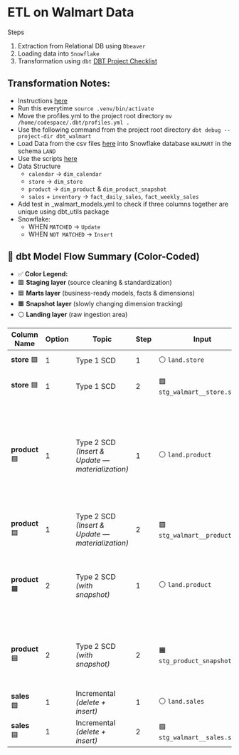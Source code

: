 # ETL on Walmart Data
Steps
1. Extraction from Relational DB using `Dbeaver`
1. Loading data into `Snowflake`
1. Transformation using `dbt` [DBT Project Checklist](./dbt_walmart/README.md)

## Transformation Notes:
* Instructions [here](./instructions.ipynb)
* Run this everytime `source .venv/bin/activate`
* Move the profiles.yml to the project root directory `mv /home/codespace/.dbt/profiles.yml .`
* Use the following command from the project root directory `dbt debug --project-dir dbt_walmart`
* Load Data from the csv files [here](https://s3.amazonaws.com/weclouddata/data/data/walmart%20raw%20data.zip) into Snowflake database `WALMART` in the schema `LAND`
* Use the scripts [here](./scripts/loading_and_eda.sql)
* Data Structure
    * `calendar` -> `dim_calendar`
    * `store`    -> `dim_store`
    * `product`  -> `dim_product` & `dim_product_snapshot`
    * `sales` + `inventory` -> `fact_daily_sales`, `fact_weekly_sales`
* Add test in _walmart_models.yml to check if three columns together are unique using dbt_utils package 
* Snowflake:
    * WHEN `MATCHED` -> `Update`
    * WHEN `NOT MATCHED` -> `Insert`

## 🧩 dbt Model Flow Summary (Color-Coded)

* ✅ **Color Legend:**
* 🟩 **Staging layer** (source cleaning & standardization)
* 🟦 **Marts layer** (business-ready models, facts & dimensions)
* 🟧 **Snapshot layer** (slowly changing dimension tracking)
* ⚪ **Landing layer** (raw ingestion area)



| **Column Name** | **Option**| **Topic**                                        | **Step** | **Input**                     | **Folder**                  | **Model**                  | **Transformation**                                                                          | **Schema**             | **Notes**                                                                                                                                                                      |
| --------------- | ----------| ------------------------------------------------ | -------- | ----------------------------- | --------------------------- | -------------------------- | ------------------------------------------------------------------------------------------- | ---------------------- | ------------------------------------------------------------------------------------------------------------------------------------------------------------------------------ |
| **store** 🟩    | 1         | Type 1 SCD                                       | 1        | ⚪ `land.store`               | 🟩 `models/staging/walmart` | `stg_walmart__store.sql`   | —                                                                                           | `land` *(View)*        | —                                                                                                                                                                              |
| **store** 🟦    | 1         | Type 1 SCD                                       | 2        | 🟩 `stg_walmart__store.sql`   | 🟦 `models/mart`            | `dim_store.sql`            | `materialized='incremental'`, `strategy='merge'`, `unique_key` = primary key                | `enterprise` *(Table)* | —                                                                                                                                                                              |
| **product** 🟩  | 1         | Type 2 SCD *(Insert & Update — materialization)* | 1        | ⚪ `land.product`             | 🟩 `models/staging/walmart` | `stg_walmart__product.sql` | `materialized='incremental'`, `strategy='merge'`, `unique_key` = all columns + `start_date` | `land` *(Table)*       | Incremental models can only be **tables**. Matches on all columns and appends changes while keeping old records. Remove `unique` test on `prod_key` since we maintain history. |
| **product** 🟦  | 1         | Type 2 SCD *(Insert & Update — materialization)* | 2        | 🟩 `stg_walmart__product.sql` | 🟦 `models/mart`            | `dim_product.sql`          | Uses `lag()` + `deactivate_date` + `active_status`                                          | `enterprise` *(Table)* | Adds columns `deactivate_date` & `active_status`.                                                                                                                              |
| **product** 🟧  | 2         | Type 2 SCD *(with snapshot)*                     | 1        | ⚪ `land.product`             | 🟧 `snapshots`              | `stg_product_snapshot.sql` | Uses `snapshot` macro; `strategy='check'`, `unique_key=prod_key`, `check_cols='all'`        | `snapshots` *(Table)*  | Appends changes while keeping old records. dbt auto-generates `DBT_UPDATED_AT`, `DBT_VALID_FROM`, `DBT_VALID_TO`.                                                              |
| **product** 🟦  | 2         | Type 2 SCD *(with snapshot)*                     | 2        | 🟧 `stg_product_snapshot.sql` | 🟦 `models/mart`            | `dim_product_snapshot.sql` | Renames columns + derives active flag using `IFF(dbt_valid_to IS NULL, TRUE, FALSE)`        | `enterprise` *(Table)* | Renames `DBT_VALID_FROM` → `start_date`, `DBT_VALID_TO` → `deactivated_date`, adds `active_status`.                                                                            |
| **sales** 🟩    | 1         | Incremental *(delete + insert)*                  | 1        | ⚪ `land.sales`               | 🟩 `models/staging/walmart` | `stg_walmart__sales.sql`   | —                                                                                           | `land` *(View)*        | —                                                                                                                                                                              |
| **sales** 🟦    | 1         | Incremental *(delete + insert)*                  | 2        | 🟩 `stg_walmart__sales.sql`   | 🟦 `models/mart`            | `fact_daily_sales.sql`     | Aggregates only rows greater than max date in existing sales table                          | `enterprise` *(Table)* | —                                                                                                                                                                              |

